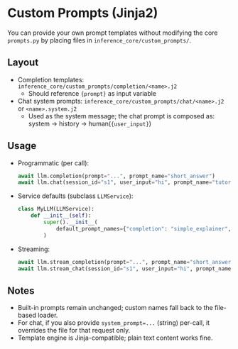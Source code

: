 # Custom Prompts (Jinja2)

You can provide your own prompt templates without modifying the core `prompts.py` by placing files in `inference_core/custom_prompts/`.

## Layout

- Completion templates: `inference_core/custom_prompts/completion/<name>.j2`
  - Should reference `{prompt}` as input variable
- Chat system prompts: `inference_core/custom_prompts/chat/<name>.j2` or `<name>.system.j2`
  - Used as the system message; the chat prompt is composed as: system → history → human(`{user_input}`)

## Usage

- Programmatic (per call):

  ```python
  await llm.completion(prompt="...", prompt_name="short_answer")
  await llm.chat(session_id="s1", user_input="hi", prompt_name="tutor")
  ```

- Service defaults (subclass `LLMService`):

  ```python
  class MyLLM(LLMService):
      def __init__(self):
          super().__init__(
              default_prompt_names={"completion": "simple_explainer", "chat": "tutor"}
          )
  ```

- Streaming:
  ```python
  await llm.stream_completion(prompt="...", prompt_name="short_answer")
  await llm.stream_chat(session_id="s1", user_input="hi", prompt_name="sales_assistant")
  ```

## Notes

- Built-in prompts remain unchanged; custom names fall back to the file-based loader.
- For chat, if you also provide `system_prompt=...` (string) per-call, it overrides the file for that request only.
- Template engine is Jinja-compatible; plain text content works fine.
